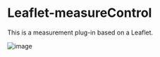 # Leaflet-measureControl
This is a measurement plug-in based on a Leaflet.

![image](https://github.com/yan-yt/Leaflet-measureControl/raw/master/img/example.png)
